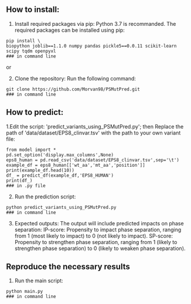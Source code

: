 ## How to install:  

1. Install required packages via pip:
   Python 3.7 is recommanded. The required packages can be installed using pip:
```
pip install \
biopython joblib==1.1.0 numpy pandas pickle5==0.0.11 scikit-learn scipy tqdm openpyxl
### in command line
```
  or

  
2. Clone the repository:
   Run the following command:
```
git clone https://github.com/Morvan98/PSMutPred.git
### in command line
```
## How to predict:  

1.Edit the script: 'predict_variants_using_PSMutPred.py'; then
  Replace the path of 'data/dataset/EPS8_clinvar.tsv' with the path to your own variant file:
```
from model import *
pd.set_option('display.max_columns',None)
eps8_human = pd.read_csv('data/dataset/EPS8_clinvar.tsv',sep='\t')
example_df = eps8_human[['wt_aa','mt_aa','position']]
print(example_df.head(10))
df_ = predict_df(example_df,'EPS8_HUMAN')
print(df_)
### in .py file
```
2. Run the prediction script:
```
python predict_variants_using_PSMutPred.py
### in command line
```
3. Expected outputs:
   The output will include predicted impacts on phase separation:
    IP-score: Propensity to impact phase separation, ranging from 1 (most likely to impact) to 0 (not likely to impact).
    SP-score: Propensity to strengthen phase separation, ranging from 1 (likely to strengthen phase separation) to 0 (likely to weaken phase separation).
## Reproduce the necessary results
1. Run the main script:
```
python main.py
### in command line
```
